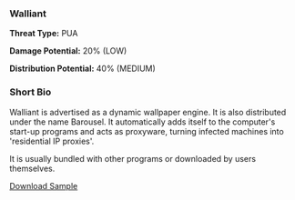 ### **Walliant**

**Threat Type:** PUA




**Damage Potential:** 20% (LOW)

**Distribution Potential:** 40% (MEDIUM)


### **Short Bio**
Walliant is advertised as a dynamic wallpaper engine. It is also distributed under the name Barousel.
It automatically adds itself to the computer's start-up programs and acts as proxyware, turning infected machines into 'residential IP proxies'.

It is usually bundled with other programs or downloaded by users themselves.


[Download Sample](https://mega.nz/file/BP8yzAKL#8HFF4W-TsNEf_9O_e2voPBv5tj7sAfqpuZFH6OyM170)



